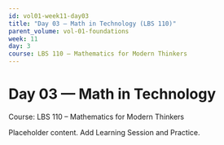 ```yaml
---
id: vol01-week11-day03
title: "Day 03 — Math in Technology (LBS 110)"
parent_volume: vol-01-foundations
week: 11
day: 3
course: LBS 110 – Mathematics for Modern Thinkers
---
```


# Day 03 — Math in Technology
Course: LBS 110 – Mathematics for Modern Thinkers

Placeholder content. Add Learning Session and Practice.

